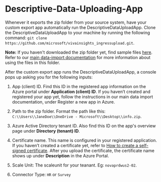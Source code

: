 # Descriptive-Data-Uploading-App

Whenever it exports the zip folder from your source system, have your custom export app automatically run the DescriptiveDataUploadApp. Clone the DescriptiveDataUploadApp to your machine by running the following command: `git clone https://github.com/microsoft/vivainsights_ingressupload.git`.


**Note:** If you haven't downloaded the zip folder yet, find sample files [here](https://microsoft-my.sharepoint.com/:f:/p/ypochampally/EgrLeWo6hBJNiZdSbmrSA2gB5MgmZGXtuBy7Z-0tZ91NZw?e=X1O5o2). Refer to our [main data-import documentation](https://learn.microsoft.com/viva/insights/advanced/admin/import-org-data-first#prepare-the-data-export) for more information about using the files in this folder.

After the custom export app runs the DescriptiveDataUploadApp, a console pops up asking you for the following inputs: 

1.	App (client) ID. Find this ID in the registered app information on the Azure portal under **Application (client) ID**. If you haven’t created and registered your app yet, follow the instructions in our main data import documentation, under Register a new app in Azure.

2.	Path to the zip folder. Format the path like this: `C:\\Users\\JaneDoe\\OneDrive - Microsoft\\Desktop\\info.zip`.

3.	Azure Active Directory tenant ID. Also find this ID on the app's overview page under **Directory (tenant) ID**.

4.	Certificate name. This name is configured in your registered application. If you haven’t created a certificate yet, refer to [How to create a self-signed certificate](https://learn.microsoft.com/azure/active-directory/develop/howto-create-self-signed-certificate). After you upload the certificate, the certificate name shows up under **Description** in the Azure Portal. 

5. Scale Unit: The scaleunit for your teanant. Eg: `novaprdwus2-02`.
6. Connector Type: `HR` or `Survey`
